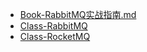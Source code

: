 - [Book-RabbitMQ实战指南.md](Book-RabbitMQ实战指南.md)
- [Class-RabbitMQ](Class-RabbitMQ/README.md)
- [Class-RocketMQ](Class-RocketMQ/README.md)
